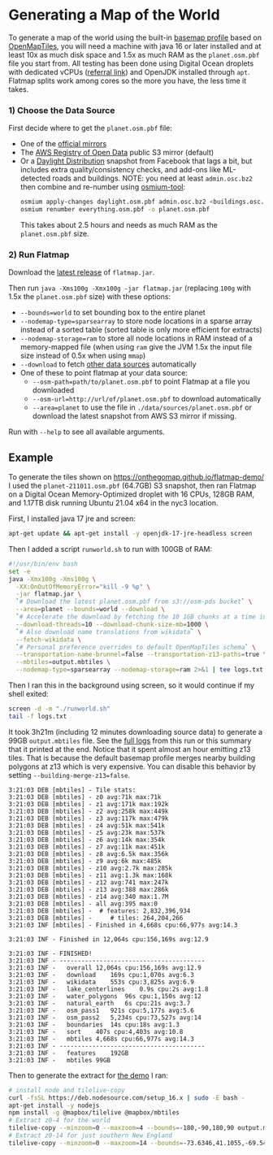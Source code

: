 # Generating a Map of the World

To generate a map of the world using the built-in [basemap profile](flatmap-basemap) based
on [OpenMapTiles](https://github.com/openmaptiles/openmaptiles), you will need a machine with java 16 or later installed
and at least 10x as much disk space and 1.5x as much RAM as the `planet.osm.pbf` file you start from. All testing has
been done using Digital Ocean droplets with dedicated vCPUs ([referral link](https://m.do.co/c/a947e99aab25)) and
OpenJDK installed through `apt`. Flatmap splits work among cores so the more you have, the less time it takes.

### 1) Choose the Data Source

First decide where to get the `planet.osm.pbf` file:

- One of the [official mirrors](https://wiki.openstreetmap.org/wiki/Planet.osm)
- The [AWS Registry of Open Data](https://registry.opendata.aws/osm/) public S3 mirror (default)
- Or a [Daylight Distribution](https://daylightmap.org/) snapshot from Facebook that lags a bit, but includes extra
  quality/consistency checks, and add-ons like ML-detected roads and buildings. NOTE: you need at least
  `admin.osc.bz2` then combine and re-number using [osmium-tool](https://osmcode.org/osmium-tool/):
  ```bash
  osmium apply-changes daylight.osm.pbf admin.osc.bz2 <buildings.osc.bz2, ...> -o everything.osm.pbf
  osmium renumber everything.osm.pbf -o planet.osm.pbf
  ```
  This takes about 2.5 hours and needs as much RAM as the `planet.osm.pbf` size.

### 2) Run Flatmap

Download the [latest release](https://github.com/onthegomap/flatmap/releases/latest) of `flatmap.jar`.

Then run `java -Xms100g -Xmx100g -jar flatmap.jar` (replacing `100g` with 1.5x the `planet.osm.pbf` size)
with these options:

- `--bounds=world` to set bounding box to the entire planet
- `--nodemap-type=sparsearray` to store node locations in a sparse array instead of a sorted table (sorted table is only
  more efficient for extracts)
- `--nodemap-storage=ram` to store all node locations in RAM instead of a memory-mapped file (when using `ram` give the
  JVM 1.5x the input file size instead of 0.5x when using `mmap`)
- `--download` to fetch [other data sources](NOTICE.md#data) automatically
- One of these to point flatmap at your data source:
  - `--osm-path=path/to/planet.osm.pbf` to point Flatmap at a file you downloaded
  - `--osm-url=http://url/of/planet.osm.pbf` to download automatically
  - `--area=planet` to use the file in `./data/sources/planet.osm.pbf` or download the latest snapshot from AWS S3
    mirror if missing.

Run with `--help` to see all available arguments.

## Example

To generate the tiles shown on https://onthegomap.github.io/flatmap-demo/ I used the `planet-211011.osm.pbf` (64.7GB) S3
snapshot, then ran Flatmap on a Digital Ocean Memory-Optimized droplet with 16 CPUs, 128GB RAM, and 1.17TB disk running
Ubuntu 21.04 x64 in the nyc3 location.

First, I installed java 17 jre and screen:

```bash
apt-get update && apt-get install -y openjdk-17-jre-headless screen
```

Then I added a script `runworld.sh` to run with 100GB of RAM:

```bash
#!/usr/bin/env bash
set -e
java -Xmx100g -Xms100g \
  -XX:OnOutOfMemoryError="kill -9 %p" \
  -jar flatmap.jar \
  `# Download the latest planet.osm.pbf from s3://osm-pds bucket` \
  --area=planet --bounds=world --download \
  `# Accelerate the download by fetching the 10 1GB chunks at a time in parallel` \
  --download-threads=10 --download-chunk-size-mb=1000 \
  `# Also download name translations from wikidata` \
  --fetch-wikidata \
  `# Personal preference overrides to default OpenMapTiles schema` \
  --transportation-name-brunnel=false --transportation-z13-paths=true \
  --mbtiles=output.mbtiles \
  --nodemap-type=sparsearray --nodemap-storage=ram 2>&1 | tee logs.txt
```

Then I ran this in the background using screen, so it would continue if my shell exited:

```bash
screen -d -m "./runworld.sh"
tail -f logs.txt
```

It took 3h21m (including 12 minutes downloading source data) to generate a 99GB `output.mbtiles` file. See
the [full logs](planet-logs/v0.1.0-planet-do-16cpu-128gb.txt) from this run or this summary that it printed at the end.
Notice that it spent almost an hour emitting z13 tiles. That is because the default basemap profile merges nearby
building polygons at z13 which is very expensive. You can disable this behavior by setting `--building-merge-z13=false`.

```
3:21:03 DEB [mbtiles] - Tile stats:
3:21:03 DEB [mbtiles] - z0 avg:71k max:71k
3:21:03 DEB [mbtiles] - z1 avg:171k max:192k
3:21:03 DEB [mbtiles] - z2 avg:258k max:449k
3:21:03 DEB [mbtiles] - z3 avg:117k max:479k
3:21:03 DEB [mbtiles] - z4 avg:51k max:541k
3:21:03 DEB [mbtiles] - z5 avg:23k max:537k
3:21:03 DEB [mbtiles] - z6 avg:14k max:354k
3:21:03 DEB [mbtiles] - z7 avg:11k max:451k
3:21:03 DEB [mbtiles] - z8 avg:6.5k max:356k
3:21:03 DEB [mbtiles] - z9 avg:6k max:485k
3:21:03 DEB [mbtiles] - z10 avg:2.7k max:285k
3:21:03 DEB [mbtiles] - z11 avg:1.3k max:168k
3:21:03 DEB [mbtiles] - z12 avg:741 max:247k
3:21:03 DEB [mbtiles] - z13 avg:388 max:286k
3:21:03 DEB [mbtiles] - z14 avg:340 max:1.7M
3:21:03 DEB [mbtiles] - all avg:395 max:0
3:21:03 DEB [mbtiles] -  # features: 2,832,396,934
3:21:03 DEB [mbtiles] -     # tiles: 264,204,266
3:21:03 INF [mbtiles] - Finished in 4,668s cpu:66,977s avg:14.3

3:21:03 INF - Finished in 12,064s cpu:156,169s avg:12.9

3:21:03 INF - FINISHED!
3:21:03 INF - ----------------------------------------
3:21:03 INF - 	overall	12,064s cpu:156,169s avg:12.9
3:21:03 INF - 	download	169s cpu:1,070s avg:6.3
3:21:03 INF - 	wikidata	553s cpu:3,825s avg:6.9
3:21:03 INF - 	lake_centerlines	0.9s cpu:2s avg:1.8
3:21:03 INF - 	water_polygons	96s cpu:1,150s avg:12
3:21:03 INF - 	natural_earth	6s cpu:21s avg:3.7
3:21:03 INF - 	osm_pass1	921s cpu:5,177s avg:5.6
3:21:03 INF - 	osm_pass2	5,234s cpu:73,527s avg:14
3:21:03 INF - 	boundaries	14s cpu:18s avg:1.3
3:21:03 INF - 	sort	407s cpu:4,403s avg:10.8
3:21:03 INF - 	mbtiles	4,668s cpu:66,977s avg:14.3
3:21:03 INF - ----------------------------------------
3:21:03 INF - 	features	192GB
3:21:03 INF - 	mbtiles	99GB
```

Then to generate the extract for [the demo](https://onthegomap.github.io/flatmap-demo/) I ran:

```bash
# install node and tilelive-copy
curl -fsSL https://deb.nodesource.com/setup_16.x | sudo -E bash -
apt-get install -y nodejs
npm install -g @mapbox/tilelive @mapbox/mbtiles
# Extract z0-4 for the world
tilelive-copy --minzoom=0 --maxzoom=4 --bounds=-180,-90,180,90 output.mbtiles demo.mbtiles
# Extract z0-14 for just southern New England
tilelive-copy --minzoom=0 --maxzoom=14 --bounds=-73.6346,41.1055,-69.5464,42.9439 output.mbtiles demo.mbtiles
```
